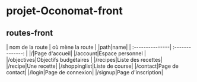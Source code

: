 # projet-Oconomat-front

## routes-front

| nom de la route | où mène la route |
|path|name|
| :---------------| :--------------: |
|/|Page d'accueil|
|/account|Espace personnel |
|/objectives|Objectifs budgétaires |
|/recipes|Liste des recettes|
|/recipe|Une recette|
|/shoppinglist|Liste de course|
|/contact|Page de contact|
|/login|Page de connexion|
|/signup|Page d'inscription|

<!-- |/logout|Déconnexion| -->
